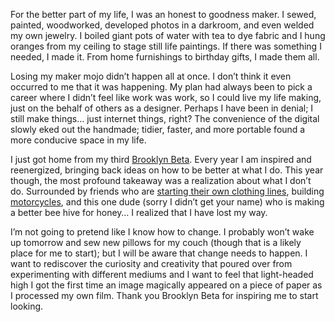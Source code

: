 

For the better part of my life, I was an honest to goodness maker. I sewed, painted, woodworked, developed
photos in a darkroom, and even welded my own jewelry. I boiled giant pots of water with tea to dye fabric and
I hung oranges from my ceiling to stage still life paintings. If there was something I needed, I made it. From
home furnishings to birthday gifts, I made them all.

Losing my maker mojo didn’t happen all at once. I don’t think it even occurred to me that it was
happening. My plan had always been to pick a career where I didn’t feel like work was work, so I could live
my life making, just on the behalf of others as a designer. Perhaps I have been in denial; I still make
things… just internet things, right? The convenience of the digital slowly eked out the handmade; tidier,
faster, and more portable found a more conducive space in my life.

I just got home from my third [Brooklyn Beta](https://brooklynbeta.org/2013). Every year I am inspired and
reenergized, bringing back ideas on how to be better at what I do. This year though, the most profound
takeaway was a realization about what I don’t do. Surrounded by friends who are [starting their own clothing
lines](http://loveadeline.com/), building [motorcycles](http://iancoyle.com/), and this one dude (sorry I
didn’t get your name) who is making a better bee hive for honey… I realized that I have lost my way.

I’m not going to pretend like I know how to change. I probably won’t wake up tomorrow and sew new pillows
for my couch (though that is a likely place for me to start); but I will be aware that change needs to happen.
I want to rediscover the curiosity and creativity that poured over from experimenting with different mediums
and I want to feel that light-headed high I got the first time an image magically appeared on a piece of paper
as I processed my own film. Thank you Brooklyn Beta for inspiring me to start looking.
